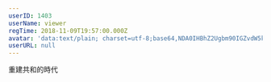 ```yaml
---
userID: 1403
userName: viewer
regTime: 2018-11-09T19:57:00.000Z
avatar: 'data:text/plain; charset=utf-8;base64,NDA0IHBhZ2Ugbm90IGZvdW5kCg=='
userURL: null
---
```


重建共和的時代
